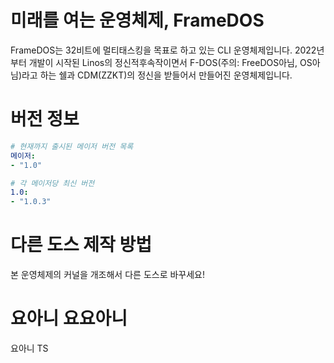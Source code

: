 # 미래를 여는 운영체제, FrameDOS
 FrameDOS는 32비트에 멀티태스킹을 목표로 하고 있는 CLI 운영체제입니다. 2022년부터 개발이 시작된 Linos의 정신적후속작이면서 F-DOS(주의: FreeDOS아님, OS아님)라고 하는 쉘과 CDM(ZZKT)의 정신을 받들어서 만들어진 운영체제입니다.
# 버전 정보
```yaml
# 현재까지 출시된 메이저 버전 목록
메이저:
- "1.0"

# 각 메이저당 최신 버전
1.0:
- "1.0.3"
```
# 다른 도스 제작 방법
 본 운영체제의 커널을 개조해서 다른 도스로 바꾸세요!
# 요아니 요요아니
요아니 TS